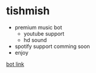 # tishmish 
- premium music bot
  - youtube support 
  - hd sound
- spotify support comming soon
- enjoy 

[bot link](https://discord.com/api/oauth2/authorize?client_id=1007653203711639562&permissions=8&scope=bot)